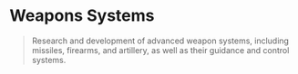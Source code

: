 # Weapons Systems

> Research and development of advanced weapon systems, including missiles, firearms, and artillery, as well as their guidance and control systems.
>